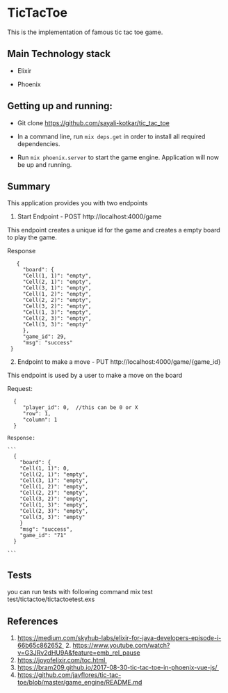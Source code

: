 # TicTacToe

 This is the implementation of famous tic tac toe game.

## Main Technology stack

* Elixir

* Phoenix

## Getting up and running:

* Git clone https://github.com/sayali-kotkar/tic_tac_toe

* In a command line, run `mix deps.get` in order to install all required dependencies.

* Run `mix phoenix.server` to start the game engine.  Application will now be up and running.

## Summary

This application  provides you with two endpoints

 1. Start Endpoint - POST http://localhost:4000/game

  This endpoint creates a unique id for the game and creates a empty board to play the game.

   Response
   ```
      {
        "board": {
        "Cell(1, 1)": "empty",
        "Cell(2, 1)": "empty",
        "Cell(3, 1)": "empty",
        "Cell(1, 2)": "empty",
        "Cell(2, 2)": "empty",
        "Cell(3, 2)": "empty",
        "Cell(1, 3)": "empty",
        "Cell(2, 3)": "empty",
        "Cell(3, 3)": "empty"
        },
        "game_id": 29,
        "msg": "success"
    }
   ```

  2. Endpoint to make a move - PUT http://localhost:4000/game/{game_id}

   This endpoint is used by a user to make a move on the board

   Request:
   ```
     {
        "player_id": 0,  //this can be 0 or X
        "row": 1,
        "column": 1    
     }
   ```
    Response:

    ```
      {
        "board": {
        "Cell(1, 1)": 0,
        "Cell(2, 1)": "empty",
        "Cell(3, 1)": "empty",
        "Cell(1, 2)": "empty",
        "Cell(2, 2)": "empty",
        "Cell(3, 2)": "empty",
        "Cell(1, 3)": "empty",
        "Cell(2, 3)": "empty",
        "Cell(3, 3)": "empty"
        }
        "msg": "success",
        "game_id": "71"
      }

    ```
## Tests
 you can run tests with following command
 mix test test/tictactoe/tictactoetest.exs
## References
1. https://medium.com/skyhub-labs/elixir-for-java-developers-episode-i-66b65c862652 
2. https://www.youtube.com/watch?v=G3JRv2dHU9A&feature=emb_rel_pause
3. https://joyofelixir.com/toc.html 
4. https://bram209.github.io/2017-08-30-tic-tac-toe-in-phoenix-vue-js/ 
5. https://github.com/javflores/tic-tac-toe/blob/master/game_engine/README.md

